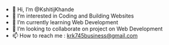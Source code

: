 - 👋 Hi, I’m @KshitijKhande
- 👀 I’m interested in Coding and Building Websites
- 🌱 I’m currently learning Web Development
- 💞️ I’m looking to collaborate on project on Web Development
- 📫 How to reach me : krk745business@gmail.com


<!---
KshitijKhande/KshitijKhande is a ✨ special ✨ repository because its `README.md` (this file) appears on your GitHub profile.
You can click the Preview link to take a look at your changes.
--->
